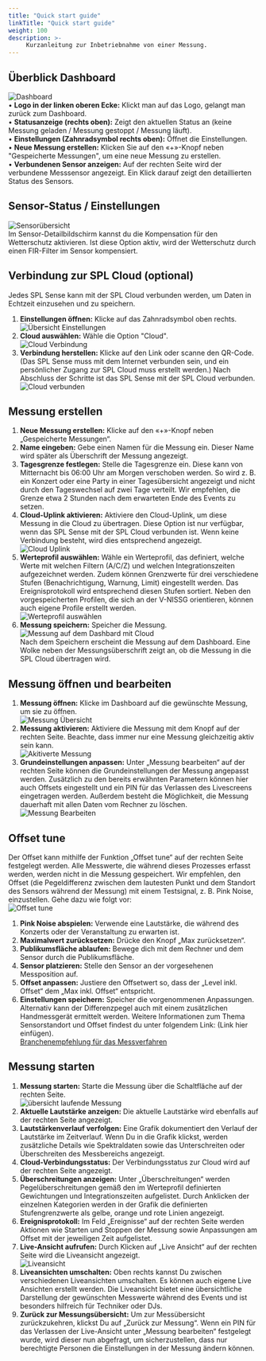 ```yaml
---
title: "Quick start guide"
linkTitle: "Quick start guide"
weight: 100
description: >-
     Kurzanleitung zur Inbetriebnahme von einer Messung.
---
```


## Überblick Dashboard
![Dashboard](Dashboard.png) <br>
•	**Logo in der linken oberen Ecke:** Klickt man auf das Logo, gelangt man zurück zum Dashboard.<br>
•	**Statusanzeige (rechts oben):** Zeigt den aktuellen Status an (keine Messung geladen / Messung gestoppt / Messung läuft).<br>
•	**Einstellungen (Zahnradsymbol rechts oben):** Öffnet die Einstellungen.<br>
•	**Neue Messung erstellen:** Klicken Sie auf den «+»-Knopf neben "Gespeicherte Messungen", um eine neue Messung zu erstellen.<br>
•	**Verbundenen Sensor anzeigen:** Auf der rechten Seite wird der verbundene Messsensor angezeigt. Ein Klick darauf zeigt den detaillierten Status des Sensors.<br>
## Sensor-Status / Einstellungen
![Sensorübersicht](Sensor.png) <br>
Im Sensor-Detailbildschirm kannst du die Kompensation für den Wetterschutz aktivieren. Ist diese Option aktiv, wird der Wetterschutz durch einen FIR-Filter im Sensor kompensiert.<br>
## Verbindung zur SPL Cloud (optional)
Jedes SPL Sense kann mit der SPL Cloud verbunden werden, um Daten in Echtzeit einzusehen und zu speichern.<br>
1.	**Einstellungen öffnen:** Klicke auf das Zahnradsymbol oben rechts.<br>
![Übersicht Einstellungen](Einstellungen.png) <br>
2.	**Cloud auswählen:** Wähle die Option "Cloud".<br>
![Cloud Verbindung](ConnectCloud.png) <br>
3.	**Verbindung herstellen:** Klicke auf den Link oder scanne den QR-Code. (Das SPL Sense muss mit dem Internet verbunden sein, und ein persönlicher Zugang zur SPL Cloud muss erstellt werden.)
Nach Abschluss der Schritte ist das SPL Sense mit der SPL Cloud verbunden.<br>
![Cloud verbunden](ConnectCloudCloudstatus.png) <br>
## Messung erstellen
1.	**Neue Messung erstellen:** Klicke auf den «+»-Knopf neben „Gespeicherte Messungen“.<br>
2.	**Name eingeben:** Gebe einen Namen für die Messung ein. Dieser Name wird später als Überschrift der Messung angezeigt.<br>
3.	**Tagesgrenze festlegen:** Stelle die Tagesgrenze ein. Diese kann von Mitternacht bis 06:00 Uhr am Morgen verschoben werden. So wird z. B. ein Konzert oder eine Party in einer Tagesübersicht angezeigt und nicht durch den Tageswechsel auf zwei Tage verteilt. Wir empfehlen, die Grenze etwa 2 Stunden nach dem erwarteten Ende des Events zu setzen.<br>
4.	**Cloud-Uplink aktivieren:** Aktiviere den Cloud-Uplink, um diese Messung in die Cloud zu übertragen. Diese Option ist nur verfügbar, wenn das SPL Sense mit der SPL Cloud verbunden ist. Wenn keine Verbindung besteht, wird dies entsprechend angezeigt.<br>
![Cloud Uplink](CloudUplink.png) <br>
5.	**Werteprofil auswählen:** Wähle ein Werteprofil, das definiert, welche Werte mit welchen Filtern (A/C/Z) und welchen Integrationszeiten aufgezeichnet werden. Zudem können Grenzwerte für drei verschiedene Stufen (Benachrichtigung, Warnung, Limit) eingestellt werden. Das Ereignisprotokoll wird entsprechend diesen Stufen sortiert. Neben den vorgespeicherten Profilen, die sich an der V-NISSG orientieren, können auch eigene Profile erstellt werden.<br>
![Werteprofil auswählen](NeueMessungWerteprofil.png) <br>
6.	**Messung speichern:** Speicher die Messung.<br>
![Messung auf dem Dashbard mit Cloud](MessungAngelegtMitCloud.png) <br>
Nach dem Speichern erscheint die Messung auf dem Dashboard. Eine Wolke neben der Messungsüberschrift zeigt an, ob die Messung in die SPL Cloud übertragen wird.<br>
## Messung öffnen und bearbeiten
1.	**Messung öffnen:** Klicke im Dashboard auf die gewünschte Messung, um sie zu öffnen.<br>
![Messung Übersicht](MessungDetailsOhneDaten.png) <br>
2.	**Messung aktivieren:** Aktiviere die Messung mit dem Knopf auf der rechten Seite. Beachte, dass immer nur eine Messung gleichzeitig aktiv sein kann.<br>
![Akitiverte Messung](MessungAktiviert.png) <br>
3.	**Grundeinstellungen anpassen:** Unter „Messung bearbeiten“ auf der rechten Seite können die Grundeinstellungen der Messung angepasst werden. Zusätzlich zu den bereits erwähnten Parametern können hier auch Offsets eingestellt und ein PIN für das Verlassen des Livescreens eingetragen werden. Außerdem besteht die Möglichkeit, die Messung dauerhaft mit allen Daten vom Rechner zu löschen.<br>
![Messung Bearbeiten](MessungBearbeiten.png) <br>
## Offset tune
Der Offset kann mithilfe der Funktion „Offset tune“ auf der rechten Seite festgelegt werden. Alle Messwerte, die während dieses Prozesses erfasst werden, werden nicht in die Messung gespeichert. Wir empfehlen, den Offset (die Pegeldifferenz zwischen dem lautesten Punkt und dem Standort des Sensors während der Messung) mit einem Testsignal, z. B. Pink Noise, einzustellen. Gehe dazu wie folgt vor:<br>
![Offset tune](Offsettune.png) <br>
1.	**Pink Noise abspielen:** Verwende eine Lautstärke, die während des Konzerts oder der Veranstaltung zu erwarten ist.<br>
2.	**Maximalwert zurücksetzen:** Drücke den Knopf „Max zurücksetzen“.<br>
3.	**Publikumsfläche ablaufen:** Bewege dich mit dem Rechner und dem Sensor durch die Publikumsfläche.<br>
4.	**Sensor platzieren:** Stelle den Sensor an der vorgesehenen Messposition auf.<br>
5.	**Offset anpassen:** Justiere den Offsetwert so, dass der „Level inkl. Offset“ dem „Max inkl. Offset“ entspricht.<br>
6.	**Einstellungen speichern:** Speicher die vorgenommenen Anpassungen.<br>
Alternativ kann der Differenzpegel auch mit einem zusätzlichen Handmessgerät ermittelt werden. Weitere Informationen zum Thema Sensorstandort und Offset findest du unter folgendem Link: (Link hier einfügen). <br>
[Branchenempfehlung für das Messverfahren](https://www.bag.admin.ch/dam/bag/de/dokumente/str/schall/emfehlungen_messverfahren.pdf.download.pdf/Branchenempfehlung%20Messverfahren%20DE.pdf) <br>
## Messung starten
1.	**Messung starten:** Starte die Messung über die Schaltfläche auf der rechten Seite.<br>
![übersicht laufende Messung](Messunglaeuft.png) <br>
2.	**Aktuelle Lautstärke anzeigen:** Die aktuelle Lautstärke wird ebenfalls auf der rechten Seite angezeigt.<br>
3.	**Lautstärkenverlauf verfolgen:** Eine Grafik dokumentiert den Verlauf der Lautstärke im Zeitverlauf. Wenn Du in die Grafik klickst, werden zusätzliche Details wie Spektraldaten sowie das Unterschreiten oder Überschreiten des Messbereichs angezeigt.<br>
4.	**Cloud-Verbindungsstatus:** Der Verbindungsstatus zur Cloud wird auf der rechten Seite angezeigt.<br>
5.	**Überschreitungen anzeigen:** Unter „Überschreitungen“ werden Pegelüberschreitungen gemäß den im Werteprofil definierten Gewichtungen und Integrationszeiten aufgelistet. Durch Anklicken der einzelnen Kategorien werden in der Grafik die definierten Stufengrenzwerte als gelbe, orange und rote Linien angezeigt.<br>
6.	**Ereignisprotokoll:** Im Feld „Ereignisse“ auf der rechten Seite werden Aktionen wie Starten und Stoppen der Messung sowie Anpassungen am Offset mit der jeweiligen Zeit aufgelistet.<br>
7.	**Live-Ansicht aufrufen:** Durch Klicken auf „Live Ansicht“ auf der rechten Seite wird die Liveansicht angezeigt.<br>
![Liveansicht](LiveScreen.png) <br>
8.	**Liveansichten umschalten:** Oben rechts kannst Du zwischen verschiedenen Liveansichten umschalten. Es können auch eigene Live Ansichten erstellt werden. Die Liveansicht bietet eine übersichtliche Darstellung der gewünschten Messwerte während des Events und ist besonders hilfreich für Techniker oder DJs.<br>
9.	**Zurück zur Messungsübersicht:** Um zur Messübersicht zurückzukehren, klickst Du auf „Zurück zur Messung“. Wenn ein PIN für das Verlassen der Live-Ansicht unter „Messung bearbeiten“ festgelegt wurde, wird dieser nun abgefragt, um sicherzustellen, dass nur berechtigte Personen die Einstellungen in der Messung ändern können.<br>
